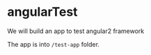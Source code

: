 # angularTest
We will build an app to test angular2 framework

The app is into ```/test-app``` folder.
